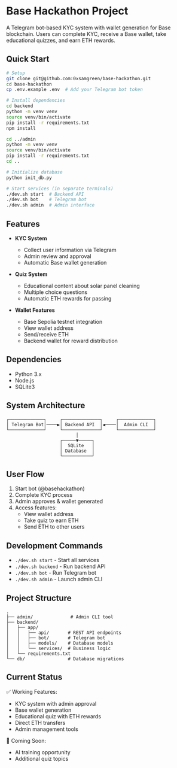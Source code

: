 # Base Hackathon Project

A Telegram bot-based KYC system with wallet generation for Base blockchain. Users can complete KYC, receive a Base wallet, take educational quizzes, and earn ETH rewards.

## Quick Start

```bash
# Setup
git clone git@github.com:0xsamgreen/base-hackathon.git
cd base-hackathon
cp .env.example .env  # Add your Telegram bot token

# Install dependencies
cd backend
python -m venv venv
source venv/bin/activate
pip install -r requirements.txt
npm install

cd ../admin
python -m venv venv
source venv/bin/activate
pip install -r requirements.txt
cd ..

# Initialize database
python init_db.py

# Start services (in separate terminals)
./dev.sh start  # Backend API
./dev.sh bot    # Telegram bot
./dev.sh admin  # Admin interface
```

## Features

- **KYC System**
  - Collect user information via Telegram
  - Admin review and approval
  - Automatic Base wallet generation

- **Quiz System**
  - Educational content about solar panel cleaning
  - Multiple choice questions
  - Automatic ETH rewards for passing

- **Wallet Features**
  - Base Sepolia testnet integration
  - View wallet address
  - Send/receive ETH
  - Backend wallet for reward distribution

## Dependencies

- Python 3.x
- Node.js
- SQLite3

## System Architecture

```
┌─────────────┐     ┌──────────────┐     ┌─────────────┐
│ Telegram Bot│────▶│ Backend API  │◀────│  Admin CLI  │
└─────────────┘     └──────────────┘     └─────────────┘
                          │
                    ┌─────▼─────┐
                    │  SQLite   │
                    │ Database  │
                    └───────────┘
```

## User Flow

1. Start bot (@basehackathon)
2. Complete KYC process
3. Admin approves & wallet generated
4. Access features:
   - View wallet address
   - Take quiz to earn ETH
   - Send ETH to other users

## Development Commands

- `./dev.sh start` - Start all services
- `./dev.sh backend` - Run backend API
- `./dev.sh bot` - Run Telegram bot
- `./dev.sh admin` - Launch admin CLI

## Project Structure

```
.
├── admin/              # Admin CLI tool
├── backend/
│   ├── app/
│   │   ├── api/       # REST API endpoints
│   │   ├── bot/       # Telegram bot
│   │   ├── models/    # Database models
│   │   └── services/  # Business logic
│   └── requirements.txt
└── db/                # Database migrations
```

## Current Status

✅ Working Features:
- KYC system with admin approval
- Base wallet generation
- Educational quiz with ETH rewards
- Direct ETH transfers
- Admin management tools

🚧 Coming Soon:
- AI training opportunity
- Additional quiz topics
